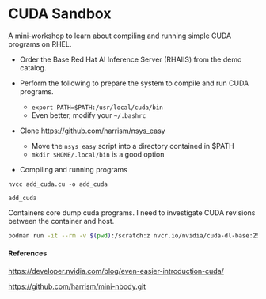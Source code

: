 # CUDA Sandbox

A mini-workshop to learn about compiling and running simple CUDA programs on RHEL.

- Order the Base Red Hat AI Inference Server (RHAIIS) from the demo catalog.
- Perform the following to prepare the system to compile and run CUDA programs.
  - `export PATH=$PATH:/usr/local/cuda/bin`
  - Even better, modify your `~/.bashrc`

- Clone https://github.com/harrism/nsys_easy
	- Move the `nsys_easy` script into a directory contained in $PATH
	- `mkdir $HOME/.local/bin` is a good option
- Compiling and running programs

`nvcc add_cuda.cu -o add_cuda`

`add_cuda`


Containers core dump cuda programs. I need to investigate CUDA revisions
between the container and host.

```bash
podman run -it --rm -v $(pwd):/scratch:z nvcr.io/nvidia/cuda-dl-base:25.06-cuda12.9-devel-ubuntu24.04 bash
```

#### References
https://developer.nvidia.com/blog/even-easier-introduction-cuda/

https://github.com/harrism/mini-nbody.git
